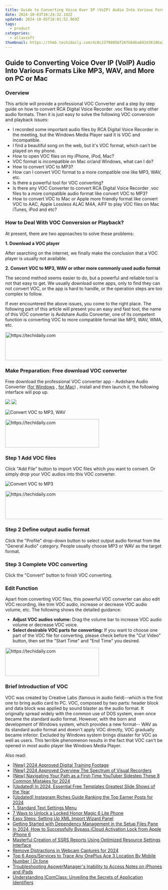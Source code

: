 ```yaml
---
title: Guide to Converting Voice Over IP (VoIP) Audio Into Various Formats Like MP3, WAV, and More on PC or Mac
date: 2024-10-03T16:24:32.142Z
updated: 2024-10-05T18:01:52.969Z
tags:
  - product
categories:
  - allavsoft
thumbnail: https://thmb.techidaily.com/dc8c23798056f26fbb4ba042d36186a35f13e6ccd93d9efde90962c264b99c13.jpg
---
```


## Guide to Converting Voice Over IP (VoIP) Audio Into Various Formats Like MP3, WAV, and More on PC or Mac

### Overview

This article will provide a professional VOC Converter and a step by step guide on how to convert RCA Digital Voice Recorder .voc files to any other audio formats. Then it is just easy to solve the following VOC conversion and playback issues:

* I recorded some important audio files by RCA Digital Voice Recorder in the meeting, but the Windows Media Player said it is VOC and incompatible.
* I find a beautiful song on the web, but it's VOC format, which can't be played on my phone.
* How to open VOC files on my iPhone, iPod, Mac?
* VOC format is incompatible on Mac or/and Windows, what can I do?
* How to convert VOC to MP3?
* How can I convert VOC format to a more compatible one like MP3, WAV, etc.
* Is there a powerful tool for VOC converting?
* Is there any VOC Converter to convert RCA Digital Voice Recorder .voc files to a more compatible audio format like convert VOC to MP3?
* How to convert VOC to Mac or Apple more friendly format like convert VOC to AAC, Apple Lossless ALAC M4A, AIFF to play VOC files on Mac iTunes, iPod and etc?

### How to Deal With VOC Conversion or Playback?

At present, there are two approaches to solve these problems:

**1\. Download a VOC player**

After searching on the internet, we finally make the conclusion that a VOC player is usually not available.

**2\. Convert VOC to MP3, WAV or other more commonly used audio format**

The second method seems easier to do, but a powerful and reliable tool is not that easy to get. We usually download some apps, only to find they can not convert VOC, or the app is hard to handle, or the operation steps are too complex to follow.

If ever encountered the above issues, you come to the right place. The following part of this article will present you an easy and fast tool, the name of this VOC converter is Avdshare Audio Converter, one of its competent function is converting VOC to more compatible format like MP3, WAV, WMA, etc.

<!-- affiliate ads begin -->
<a href="https://appsumo.8odi.net/c/5597632/2144308/7443" target="_top" id="2144308">
  <img src="//a.impactradius-go.com/display-ad/7443-2144308" border="0" alt="https://techidaily.com" width="600" height="90"/>
</a>
<img height="0" width="0" src="https://appsumo.8odi.net/i/5597632/2144308/7443" style="position:absolute;visibility:hidden;" border="0" />
<!-- affiliate ads end -->

### Make Preparation: Free download VOC converter

Free download the professional VOC converter app - Avdshare Audio Converter ([for Windows](https://www.avdshare.com/downloads/a-audio-converter.exe) , [for Mac](https://www.avdshare.com/downloads/a-audio-converter-mac.dmg)) , install and then launch it, the following interface will pop up.

[![](https://www.allavsoft.com/how-to/../images/how-to/free-download-win.jpg)](https://www.avdshare.com/downloads/a-audio-converter.exe) [![](https://www.allavsoft.com/how-to/../images/how-to/free-download-mac.jpg)](https://www.avdshare.com/downloads/a-audio-converter-mac.dmg)

![Convert VOC to MP3, WAV](https://www.allavsoft.com/how-to/../images/convert-audio-format/avdshare-audio-converter.jpg)

<!-- affiliate ads begin -->
<a href="https://aligracehair.sjv.io/c/5597632/1925484/19272" target="_top" id="1925484">
  <img src="//a.impactradius-go.com/display-ad/19272-1925484" border="0" alt="https://techidaily.com" width="300" height="90"/>
</a>
<img height="0" width="0" src="https://aligracehair.sjv.io/i/5597632/1925484/19272" style="position:absolute;visibility:hidden;" border="0" />
<!-- affiliate ads end -->

### Step 1 Add VOC files

Click "Add File" button to import VOC files which you want to convert. Or simply drop your VOC audios into this VOC converter.

![Convert VOC to MP3](https://www.allavsoft.com/how-to/../images/convert-audio-format/avdshare-audio-converter-guide.jpg)

<!-- affiliate ads begin -->
<a href="https://appsumo.8odi.net/c/5597632/2129740/7443" target="_top" id="2129740">
  <img src="//a.impactradius-go.com/display-ad/7443-2129740" border="0" alt="https://techidaily.com" width="728" height="90"/>
</a>
<img height="0" width="0" src="https://appsumo.8odi.net/i/5597632/2129740/7443" style="position:absolute;visibility:hidden;" border="0" />
<!-- affiliate ads end -->

### Step 2 Define output audio format

Click the "Profile" drop-down button to select output audio format from the "General Audio" category. People usually choose MP3 or WAV as the target format.

### Step 3 Complete VOC converting

Click the "Convert" button to finish VOC converting.

### Edit Function

Apart from converting VOC files, this powerful VOC converter can also edit VOC recording, like trim VOC audio, increase or decrease VOC audio volume, etc. The following shows the detailed guidance:

* **Adjust VOC audios volume:** Drag the volume bar to increase VOC audio volume or decrease VOC voice.
* **Select desirable VOC parts for converting:** If you want to choose one part of the VOC file for converting, please check before the "Cut Video" button, then set the "Start Time" and "End Time" you desired.

<!-- affiliate ads begin -->
<a href="https://aligracehair.sjv.io/c/5597632/1975802/19272" target="_top" id="1975802">
  <img src="//a.impactradius-go.com/display-ad/19272-1975802" border="0" alt="https://techidaily.com" width="300" height="90"/>
</a>
<img height="0" width="0" src="https://aligracehair.sjv.io/i/5597632/1975802/19272" style="position:absolute;visibility:hidden;" border="0" />
<!-- affiliate ads end -->

### Brief Introduction of VOC

VOC was created by Creative Labs (famous in audio field)--which is the first one to bring audio card to PC. VOC, composed by two parts: header block and data block was applied by sound blaster as the audio format. It originally spread widely with the common use of DOS system, even once became the standard audio format. However, with the born and development of Windows system, which provides a new format-- WAV as its standard audio format and doesn't apply VOC directly, VOC gradually became inferior. Excluded by Windows system brings disaster for VOC as well as users. This terrible phenomenon results in the fact that VOC can't be opened in most audio player like Windows Media Player.

<ins class="adsbygoogle"
     style="display:block"
     data-ad-format="autorelaxed"
     data-ad-client="ca-pub-7571918770474297"
     data-ad-slot="1223367746"></ins>

<ins class="adsbygoogle"
     style="display:block"
     data-ad-client="ca-pub-7571918770474297"
     data-ad-slot="8358498916"
     data-ad-format="auto"
     data-full-width-responsive="true"></ins>

<span class="atpl-alsoreadstyle">Also read:</span>
<div><ul>
<li><a href="https://video-screen-grab.techidaily.com/new-2024-approved-digital-training-footage/"><u>[New] 2024 Approved Digital Training Footage</u></a></li>
<li><a href="https://article-posts.techidaily.com/new-2024-approved-overview-the-spectrum-of-visual-recorders/"><u>[New] 2024 Approved Overview The Spectrum of Visual Recorders</u></a></li>
<li><a href="https://youtube-sure.techidaily.com/avigating-your-path-as-a-first-time-youtuber-sidestep-these-8-common-mistakes-for-2024/"><u>[New] Navigating Your Path as a First-Time YouTuber Sidestep These 8 Common Mistakes for 2024</u></a></li>
<li><a href="https://fox-info.techidaily.com/updated-in-2024-essential-free-templates-greatest-slide-shows-of-the-year/"><u>[Updated] In 2024, Essential Free Templates Greatest Slide Shows of the Year</u></a></li>
<li><a href="https://instagram-clips.techidaily.com/updated-instagram-riches-guide-ranking-the-top-earner-posts-for-2024/"><u>[Updated] Instagram Riches Guide Ranking the Top Earner Posts for 2024</u></a></li>
<li><a href="https://fox-where.techidaily.com/1-standard-text-settings-menu/"><u>1. Standard Text Settings Menu</u></a></li>
<li><a href="https://unlock-android.techidaily.com/7-ways-to-unlock-a-locked-honor-magic-6-lite-phone-by-drfone-android/"><u>7 Ways to Unlock a Locked Honor Magic 6 Lite Phone</u></a></li>
<li><a href="https://fox-where.techidaily.com/easy-steps-setting-up-xml-import-wizard-panel/"><u>Easy Steps: Setting Up XML Import Wizard Panel</u></a></li>
<li><a href="https://fox-where.techidaily.com/getting-started-with-dependency-management-in-the-setup-files-pane/"><u>Getting Started with Dependency Management in the Setup Files Pane</u></a></li>
<li><a href="https://activate-lock.techidaily.com/in-2024-how-to-successfully-bypass-icloud-activation-lock-from-apple-iphone-6-by-drfone-ios/"><u>In 2024, How to Successfully Bypass iCloud Activation Lock from Apple iPhone 6</u></a></li>
<li><a href="https://fox-where.techidaily.com/masterful-creation-of-ssrs-reports-using-optimized-resource-settings-interface/"><u>Masterful Creation of SSRS Reports Using Optimized Resource Settings Interface</u></a></li>
<li><a href="https://screen-recording.techidaily.com/remove-distractions-in-webcam-captures-for-2024/"><u>Remove Distractions in Webcam Captures for 2024</u></a></li>
<li><a href="https://android-location-track.techidaily.com/top-6-appsservices-to-trace-any-oneplus-ace-3-location-by-mobile-number-drfone-by-drfone-virtual-android/"><u>Top 6 Apps/Services to Trace Any OnePlus Ace 3 Location By Mobile Number | Dr.fone</u></a></li>
<li><a href="https://fox-where.techidaily.com/troubleshooting-apowermanagers-inability-to-access-notes-on-iphones-and-ipads/"><u>Troubleshooting ApowerManager's Inability to Access Notes on iPhones and iPads</u></a></li>
<li><a href="https://fox-where.techidaily.com/understanding-icomclass-unveiling-the-secrets-of-application-identifiers/"><u>Understanding IComClass: Unveiling the Secrets of Application Identifiers</u></a></li>
</ul></div>

